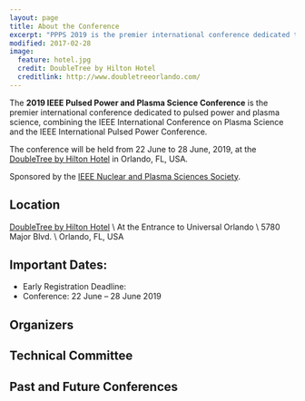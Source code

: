 ```yaml
---
layout: page
title: About the Conference
excerpt: "PPPS 2019 is the premier international conference dedicated to pulsed power and plasma science."
modified: 2017-02-28
image:
  feature: hotel.jpg
  credit: DoubleTree by Hilton Hotel
  creditlink: http://www.doubletreeorlando.com/
---
```


The **2019 IEEE Pulsed Power and Plasma Science Conference** is the premier international conference dedicated to pulsed power and plasma science, combining the IEEE International Conference on Plasma Science and the IEEE International Pulsed Power Conference.

The conference will be held from 22 June to 28 June, 2019, at the [DoubleTree by Hilton Hotel](http://www.doubletreeorlando.com/) in Orlando, FL, USA.

Sponsored by the [IEEE Nuclear and Plasma Sciences Society](http://ieee-npss.org/).

## Location

[DoubleTree by Hilton Hotel](http://www.doubletreeorlando.com/) \\
At the Entrance to Universal Orlando \\
5780 Major Blvd. \\
Orlando, FL, USA

## Important Dates:

* Early Registration Deadline: 
* Conference: 22 June – 28 June 2019

## Organizers

## Technical Committee

## Past and Future Conferences
